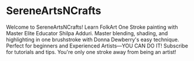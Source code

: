 # SereneArtsNCrafts
Welcome to SereneArtsNCrafts! Learn FolkArt One Stroke painting with Master Elite Educator Shilpa Adduri. Master blending, shading, and highlighting in one brushstroke with Donna Dewberry's easy technique. Perfect for beginners and Experienced Artists—YOU CAN DO IT! Subscribe for tutorials and tips. You're only one stroke away from being an artist!
